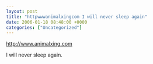 ```yaml
---
layout: post
title: "httpwwwanimalxingcom I will never sleep again"
date: 2006-01-18 08:48:00 +0000
categories: ["Uncategorized"]
---
```


http://www.animalxing.com

I will never sleep again.
